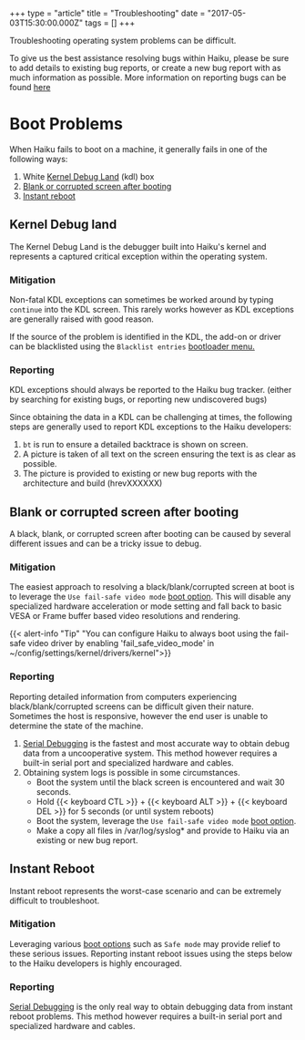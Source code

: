 +++
type = "article"
title = "Troubleshooting"
date = "2017-05-03T15:30:00.000Z"
tags = []
+++

Troubleshooting operating system problems can be difficult.

To give us the best assistance resolving bugs within Haiku, please be sure to add details to existing bug reports, or create a new bug report with as much information as possible.  More information on reporting bugs can be found [here](https://dev.haiku-os.org/wiki/ReportingBugs)

# Boot Problems

When Haiku fails to boot on a machine, it generally fails in one of the following ways:

  1. White [Kernel Debug Land](#kernel-debug-land) (kdl) box
  2. [Blank or corrupted screen after booting](#blank-or-corrupted-screen-after-booting)
  3. [Instant reboot](#instant-reboot)

## Kernel Debug land

The Kernel Debug Land is the debugger built into Haiku's kernel and represents a captured critical exception within the operating system.

### Mitigation

Non-fatal KDL exceptions can sometimes be worked around by typing `continue` into the KDL screen. This rarely works however as KDL exceptions are generally raised with good reason.

If the source of the problem is identified in the KDL, the add-on or driver can be blacklisted using the `Blacklist entries` [bootloader menu.](/docs/userguide/en/bootloader.html)

### Reporting

KDL exceptions should always be reported to the Haiku bug tracker. (either by searching for existing bugs, or reporting new undiscovered bugs)

Since obtaining the data in a KDL can be challenging at times, the following steps are generally used to report KDL exceptions to the Haiku developers:

  1. `bt` is run to ensure a detailed backtrace is shown on screen.
  2. A picture is taken of all text on the screen ensuring the text is as clear as possible.
  3. The picture is provided to existing or new bug reports with the architecture and build (hrevXXXXXX)

## Blank or corrupted screen after booting

A black, blank, or corrupted screen after booting can be caused by several different issues and can be a tricky issue to debug.

### Mitigation

The easiest approach to resolving a black/blank/corrupted screen at boot is to leverage the `Use fail-safe video mode` [boot option](/docs/userguide/en/bootloader.html). This will disable any specialized hardware acceleration or mode setting and fall back to basic VESA or Frame buffer based video resolutions and rendering.

{{< alert-info "Tip" "You can configure Haiku to always boot using the fail-safe video driver by enabling 'fail_safe_video_mode' in ~/config/settings/kernel/drivers/kernel">}}

### Reporting

Reporting detailed information from computers experiencing black/blank/corrupted screens can be difficult given their nature. Sometimes the host is responsive, however the end user is unable to determine the state of the machine.

  1. [Serial Debugging](troubleshooting/serial) is the fastest and most accurate way to obtain debug data from a uncooperative system. This method however requires a built-in serial port and specialized hardware and cables.
  2. Obtaining system logs is possible in some circumstances.
     - Boot the system until the black screen is encountered and wait 30 seconds.
	 - Hold {{< keyboard CTL >}} + {{< keyboard ALT >}} + {{< keyboard DEL >}} for 5 seconds (or until system reboots)
	 - Boot the system, leverage the `Use fail-safe video mode` [boot option](/docs/userguide/en/bootloader.html).
	 - Make a copy all files in /var/log/syslog* and provide to Haiku via an existing or new bug report.

## Instant Reboot

Instant reboot represents the worst-case scenario and can be extremely difficult to troubleshoot.

### Mitigation

Leveraging various [boot options](/docs/userguide/en/bootloader.html) such as `Safe mode` may provide relief to these serious issues. Reporting instant reboot issues using the steps below to the Haiku developers is highly encouraged.

### Reporting

[Serial Debugging](serial) is the only real way to obtain debugging data from instant reboot problems. This method however requires a built-in serial port and specialized hardware and cables.
